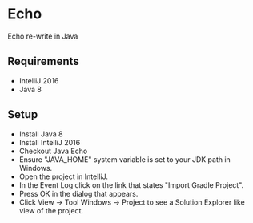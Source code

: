 # Echo
Echo re-write in Java

## Requirements
* IntelliJ 2016
* Java 8

## Setup
* Install Java 8
* Install IntelliJ 2016
* Checkout Java Echo
* Ensure "JAVA_HOME" system variable is set to your JDK path in Windows.
* Open the project in IntelliJ.
* In the Event Log click on the link that states "Import Gradle Project".
* Press OK in the dialog that appears.
* Click View -> Tool Windows -> Project to see a Solution Explorer like view of the project.
